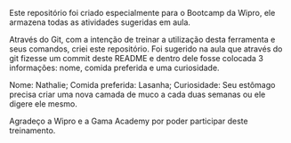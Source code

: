 Este repositório foi criado especialmente para o Bootcamp da Wipro, ele armazena todas as atividades sugeridas em aula.

Através do Git, com a intenção de treinar a utilização desta ferramenta e seus comandos, criei este repositório.
Foi sugerido na aula que através do git fizesse um commit deste README e dentro dele fosse colocada 3 informações: nome, comida preferida e uma  curiosidade.

Nome: Nathalie; Comida preferida: Lasanha; Curiosidade: Seu estômago precisa criar uma nova camada de muco a cada duas semanas ou ele digere ele mesmo.


Agradeço a Wipro e a Gama Academy por poder participar deste treinamento.


